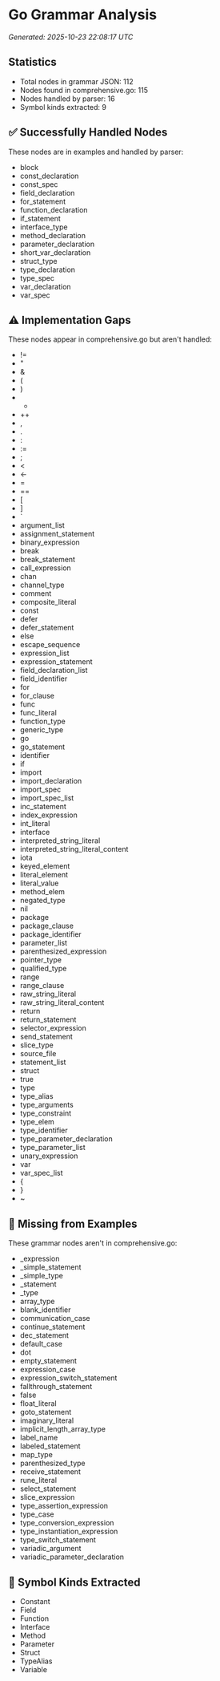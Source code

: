 # Go Grammar Analysis

*Generated: 2025-10-23 22:08:17 UTC*

## Statistics
- Total nodes in grammar JSON: 112
- Nodes found in comprehensive.go: 115
- Nodes handled by parser: 16
- Symbol kinds extracted: 9

## ✅ Successfully Handled Nodes
These nodes are in examples and handled by parser:
- block
- const_declaration
- const_spec
- field_declaration
- for_statement
- function_declaration
- if_statement
- interface_type
- method_declaration
- parameter_declaration
- short_var_declaration
- struct_type
- type_declaration
- type_spec
- var_declaration
- var_spec

## ⚠️ Implementation Gaps
These nodes appear in comprehensive.go but aren't handled:
- !=
- "
- &
- (
- )
- *
- ++
- ,
- .
- :
- :=
- ;
- <
- <-
- =
- ==
- [
- ]
- `
- argument_list
- assignment_statement
- binary_expression
- break
- break_statement
- call_expression
- chan
- channel_type
- comment
- composite_literal
- const
- defer
- defer_statement
- else
- escape_sequence
- expression_list
- expression_statement
- field_declaration_list
- field_identifier
- for
- for_clause
- func
- func_literal
- function_type
- generic_type
- go
- go_statement
- identifier
- if
- import
- import_declaration
- import_spec
- import_spec_list
- inc_statement
- index_expression
- int_literal
- interface
- interpreted_string_literal
- interpreted_string_literal_content
- iota
- keyed_element
- literal_element
- literal_value
- method_elem
- negated_type
- nil
- package
- package_clause
- package_identifier
- parameter_list
- parenthesized_expression
- pointer_type
- qualified_type
- range
- range_clause
- raw_string_literal
- raw_string_literal_content
- return
- return_statement
- selector_expression
- send_statement
- slice_type
- source_file
- statement_list
- struct
- true
- type
- type_alias
- type_arguments
- type_constraint
- type_elem
- type_identifier
- type_parameter_declaration
- type_parameter_list
- unary_expression
- var
- var_spec_list
- {
- }
- ~

## 📝 Missing from Examples
These grammar nodes aren't in comprehensive.go:
- _expression
- _simple_statement
- _simple_type
- _statement
- _type
- array_type
- blank_identifier
- communication_case
- continue_statement
- dec_statement
- default_case
- dot
- empty_statement
- expression_case
- expression_switch_statement
- fallthrough_statement
- false
- float_literal
- goto_statement
- imaginary_literal
- implicit_length_array_type
- label_name
- labeled_statement
- map_type
- parenthesized_type
- receive_statement
- rune_literal
- select_statement
- slice_expression
- type_assertion_expression
- type_case
- type_conversion_expression
- type_instantiation_expression
- type_switch_statement
- variadic_argument
- variadic_parameter_declaration

## 🎯 Symbol Kinds Extracted
- Constant
- Field
- Function
- Interface
- Method
- Parameter
- Struct
- TypeAlias
- Variable

